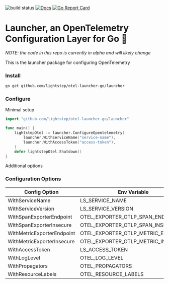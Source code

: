 ![build status](https://github.com/lightstep/otel-launcher-go/workflows/build/badge.svg)
[![Docs](https://godoc.org/github.com/lightstep/otel-launcher-go/launcher?status.svg)](https://pkg.go.dev/github.com/lightstep/otel-launcher-go/launcher)
[![Go Report Card](https://goreportcard.com/badge/github.com/lightstep/otel-launcher-go/launcher)](https://goreportcard.com/report/github.com/lightstep/otel-launcher-go/launcher)

# Launcher, an OpenTelemetry Configuration Layer for Go 🚀

*NOTE: the code in this repo is currently in alpha and will likely change*

This is the launcher package for configuring OpenTelemetry

### Install

```bash
go get github.com/lightstep/otel-launcher-go/launcher
```

### Configure

Minimal setup

```go
import "github.com/lightstep/otel-launcher-go/launcher"

func main() {
    lightstepOtel := launcher.ConfigureOpentelemetry(
        launcher.WithServiceName("service-name"),
        launcher.WithAccessToken("access-token"),
    )
    defer lightstepOtel.Shutdown()
}
```

Additional options

### Configuration Options

|Config Option     |Env Variable      |Required|Default|
|------------------|------------------|--------|-------|
|WithServiceName    |LS_SERVICE_NAME                    |y       |-                               |
|WithServiceVersion |LS_SERVICE_VERSION                 |n       |unknown                         |
|WithSpanExporterEndpoint  |OTEL_EXPORTER_OTLP_SPAN_ENDPOINT   |n       |ingest.lightstep.com:443        |
|WithSpanExporterInsecure  |OTEL_EXPORTER_OTLP_SPAN_INSECURE   |n       |false                           |
|WithMetricExporterEndpoint |OTEL_EXPORTER_OTLP_METRIC_ENDPOINT |n       |ingest.lightstep.com:443/metrics|
|WithMetricExporterInsecure |OTEL_EXPORTER_OTLP_METRIC_INSECURE |n       |false                           |
|WithAccessToken    |LS_ACCESS_TOKEN                    |n       |-                               |
|WithLogLevel       |OTEL_LOG_LEVEL                     |n       |info                            |
|WithPropagators    |OTEL_PROPAGATORS                   |n       |b3                              |
|WithResourceLabels |OTEL_RESOURCE_LABELS               |n       |-                               |
